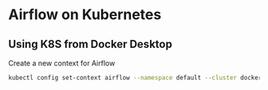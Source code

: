 # Airflow on Kubernetes

## Using K8S from Docker Desktop

Create a new context for Airflow 

```sh
kubectl config set-context airflow --namespace default --cluster docker-desktop --user=docker-desktop
```